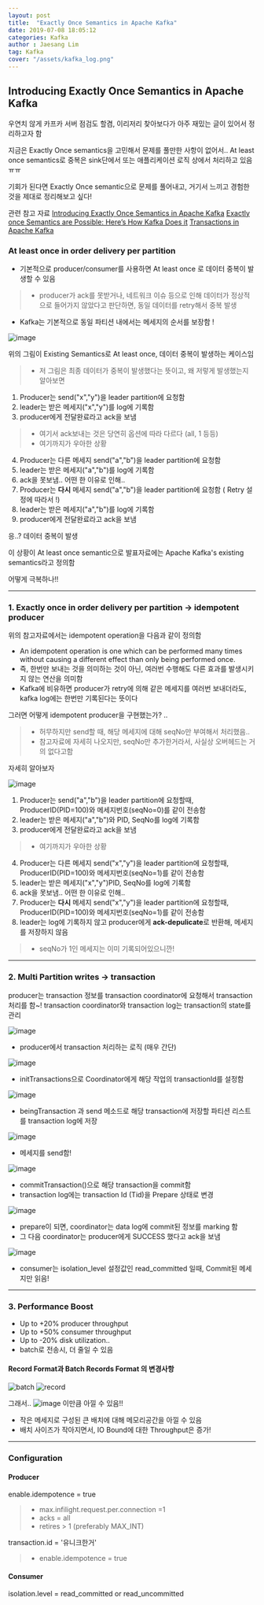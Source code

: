 ```yaml
---
layout: post
title:  "Exactly Once Semantics in Apache Kafka"
date: 2019-07-08 18:05:12
categories: Kafka
author : Jaesang Lim
tag: Kafka
cover: "/assets/kafka_log.png"
---
```


## Introducing Exactly Once Semantics in Apache Kafka

우연치 않게 카프카 서버 점검도 할겸, 이리저리 찾아보다가 아주 재밌는 글이 있어서 정리하고자 함

지금은 Exactly Once semantics을 고민해서 문제를 풀만한 사항이 없어서..
At least once semantics로 중복은 sink단에서 또는 애플리케이션 로직 상에서 처리하고 있음 ㅠㅠ

기회가 된다면 Exactly Once semantic으로 문제를 풀어내고, 거기서 느끼고 경험한 것을 제대로 정리해보고 싶다!

관련 참고 자료
[Introducing Exactly Once Semantics in Apache Kafka](https://www.confluent.io/kafka-summit-nyc17/introducing-exactly-once-semantics-in-apache-kafka/)
[Exactly once Semantics are Possible: Here’s How Kafka Does it](https://www.confluent.io/blog/exactly-once-semantics-are-possible-heres-how-apache-kafka-does-it/)
[Transactions in Apache Kafka](https://www.confluent.io/blog/transactions-apache-kafka/)


### At least once in order delivery per partition
- 기본적으로 producer/consumer를 사용하면 At least once 로 데이터 중복이 발생할 수 있음
> - producer가 ack를 못받거나, 네트워크 이슈 등으로 인해 데이터가 정상적으로 들어가지 않았다고 판단하면, 동일 데이터를 retry해서 중복 발생 
- Kafka는 기본적으로 동일 파티션 내에서는 메세지의 순서를 보장함 !

![image](https://user-images.githubusercontent.com/12586821/60793840-72d7d780-a1a3-11e9-8d09-20ca26b45ac0.png)

위의 그림이 Existing Semantics로 At least once, 데이터 중복이 발생하는 케이스임
> - 저 그림은 최종 데이터가 중복이 발생했다는 뜻이고, 왜 저렇게 발생했는지 알아보면

1. Producer는 send("x","y")을 leader partition에 요청함
2. leader는 받은 메세지("x","y")를 log에 기록함
3. producer에게 전달완료라고 ack을 보냄
> - 여기서 ack보내는 것은 당연히 옵션에 따라 다르다 (all, 1 등등)
> - 여기까지가 우아한 상황
4. Producer는 다른 메세지 send("a","b")을 leader partition에 요청함
5. leader는 받은 메세지("a","b")를 log에 기록함
6. ack을 못보냄.. 어떤 한 이유로 인해..
7. Producer는 **다시** 메세지 send("a","b")을 leader partition에 요청함 ( Retry 설정에 따라서 !)
8. leader는 받은 메세지("a","b")를 log에 기록함
9. producer에게 전달완료라고 ack을 보냄

응..? 데이터 중복이 발생

이 상황이 At least once semantic으로 발표자료에는 Apache Kafka's existing semantics라고 정의함

어떻게 극복하나!! 

---

### 1. Exactly once in order delivery per partition -> idempotent producer

위의 참고자료에서는 idempotent operation을 다음과 같이 정의함
 - An idempotent operation is one which can be performed many times without causing a different effect than only being performed once.
 - 즉, 한번만 보내는 것을 의미하는 것이 아닌, 여러번 수행해도 다른 효과를 발생시키지 않는 연산을 의미함
 - Kafka에 비유하면 producer가 retry에 의해 같은 메세지를 여러번 보내더라도, kafka log에는 한번만 기록된다는 뜻이다

그러면 어떻게 idempotent producer을 구현했는가? .. 
> - 허무하지만 send할 때, 해당 메세지에 대해 seqNo만 부여해서 처리했음.. 
> - 참고자료에 자세히 나오지만, seqNo만 추가한거라서, 사실상 오버헤드는 거의 없다고함 

자세히 알아보자

![image](https://user-images.githubusercontent.com/12586821/60794539-f47c3500-a1a4-11e9-966a-4393a768c0ce.png)



1. Producer는 send("a","b")을 leader partition에 요청할때, ProducerID(PID=100)와 메세지번호(seqNo=0)를 같이 전송함
2. leader는 받은 메세지("a","b")와 PID, SeqNo를 log에 기록함
3. producer에게 전달완료라고 ack을 보냄
> - 여기까지가 우아한 상황
4. Producer는 다른 메세지 send("x","y")을 leader partition에 요청할때, ProducerID(PID=100)와 메세지번호(seqNo=1)를 같이 전송함
5. leader는 받은 메세지("x","y")PID, SeqNo를 log에 기록함
6. ack을 못보냄.. 어떤 한 이유로 인해..
7. Producer는 **다시** 메세지 send("x","y")을 leader partition에 요청할때, ProducerID(PID=100)와 메세지번호(seqNo=1)를 같이 전송함
8. leader는 log에 기록하지 않고 producer에게 **ack-depulicate**로 반환해, 메세지를 저장하지 않음 
> - seqNo가 1인 메세지는 이미 기록되어있으니깐!

---
### 2. Multi Partition writes -> transaction

producer는 transaction 정보를 transaction coordinator에 요청해서 transaction 처리를 함~!
transaction coordinator와 transaction log는 transaction의 state를 관리

![image](https://user-images.githubusercontent.com/12586821/60795704-15458a00-a1a7-11e9-8221-53ecea3cf79b.png)
- producer에서 transaction 처리하는 로직 (매우 간단)

![image](https://user-images.githubusercontent.com/12586821/60795752-373f0c80-a1a7-11e9-8670-15761eaf0d9a.png)
- initTransactions으로 Coordinator에게 해당 작업의 transactionId를 설정함 


![image](https://user-images.githubusercontent.com/12586821/60795763-3d34ed80-a1a7-11e9-9060-6acf288e2170.png)
- beingTransaction 과 send 메소드로 해당 transaction에 저장할 파티션 리스트를 transaction log에 저장

![image](https://user-images.githubusercontent.com/12586821/60795772-432ace80-a1a7-11e9-9812-b8e107563002.png)
- 메세지를 send함! 

![image](https://user-images.githubusercontent.com/12586821/60795782-48881900-a1a7-11e9-8a20-981c0de00bdf.png)
- commitTransaction()으로 해당 transaction을 commit함
- transaction log에는 transaction Id (Tid)을 Prepare 상태로 변경 

![image](https://user-images.githubusercontent.com/12586821/60795836-5ccc1600-a1a7-11e9-9a30-744b5ec3a378.png)
- prepare이 되면, coordinator는 data log에 commit된 정보를 marking 함
- 그 다음 coordinator는 producer에게 SUCCESS 했다고 ack을 보냄

![image](https://user-images.githubusercontent.com/12586821/60795884-72d9d680-a1a7-11e9-8df9-afcc4ce8d14c.png)
- consumer는 isolation_level 설정값인 read_committed 일때, Commit된 메세지만 읽음!

---

### 3. Performance Boost 

- Up to +20% producer throughput
- Up to +50% consumer throughput
- Up to -20% disk utilization.. 
- batch로 전송시, 더 줄일 수 있음

#### Record Format과 Batch Records Format 의 변경사항 

![batch](https://user-images.githubusercontent.com/12586821/60875272-78e9b900-a274-11e9-9122-10fbba351cb7.png)
![record](https://user-images.githubusercontent.com/12586821/60875274-78e9b900-a274-11e9-8654-4997e5557b93.png)

그래서..
![image](https://user-images.githubusercontent.com/12586821/60875391-b8180a00-a274-11e9-81d1-e5054fb12b39.png)
이만큼 아낄 수 있음!!
- 작은 메세지로 구성된 큰 배치에 대해 메모리공간을 아낄 수 있음
- 배치 사이즈가 작아지면서, IO Bound에 대한 Throughput은 증가!

---

### Configuration

#### Producer
enable.idempotence = true
> - max.infilight.request.per.connection =1 
> - acks = all
> - retires > 1 (preferably MAX_INT)

transaction.id = '유니크한거'
> - enable.idempotence = true

#### Consumer 
isolation.level = read_committed or read_uncommitted 

